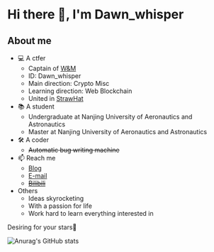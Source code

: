 # Hi there 👋, I'm Dawn_whisper

## About me

- 💻 A ctfer
    - Captain of [W&M](http://wm-team.cn/)
    - ID: Dawn_whisper
    - Main direction: Crypto Misc
    - Learning direction: Web Blockchain
    - United in [StrawHat](https://strawhat.team/)
- 📚 A student
    - Undergraduate at Nanjing University of Aeronautics and Astronautics
    - Master at Nanjing University of Aeronautics and Astronautics
- 🛠️ A coder
    - ~~Automatic bug writing machine~~
- 📫 Reach me
    - [Blog](https://dawn_whisper.top)
    - [E-mail](mailto:dawn_whisper@nuaa.edu.cn)
    - ~~[Bilibili](https://space.bilibili.com/179833081)~~
- Others
    - Ideas skyrocketing
    - With a passion for life
    - Work hard to learn everything interested in

Desiring for your stars🥰

![Anurag's GitHub stats](https://github-readme-stats.vercel.app/api?username=dawnwhisper&show_icons=true&theme=radical)
